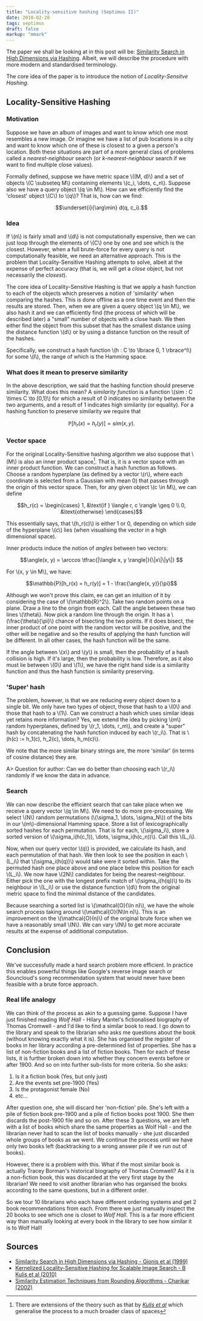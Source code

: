 ```yaml
---
title: "Locality-sensitive hashing (Septimus II)"
date: 2018-02-28
tags: septimus
draft: false
markup: "mmark"
---
```


The paper we shall be looking at in this post will be: [Similarity Search in High Dimensions via Hashing](http://www.vldb.org/conf/1999/P49.pdf). Albeit, we will describe the procedure with more modern and standardised  terminology.

The core idea of the paper is to introduce the notion of _Locality-Sensitve Hashing_.

## Locality-Sensitive Hashing

### Motivation
Suppose we have an album of images and want to know which one most resembles a new image. Or imagine we have a list of pub locations in a city and want to know which one of these is closest to a given a person's location. Both these situations are part of a more general class of problems called a _nearest-neighbour_ search (or _k-nearest-neighbour_ search if we want to find multiple close values).

Formally defined, suppose we have metric space \\((M, d)\\) and a set of objects \\(C \subseteq M\\) containing elements \\(c_i, \dots, c_n\\). Suppose also we have a query object \\(q \in M\\). How can we efficiently find the 'closest' object \\(C\\) to \\(q\\)? That is, how can we find:

$$\underset{i}{\arg\min} d(q, c_i).$$

### Idea
If \\(n\\) is fairly small and \\(d\\) is not computationally expensive, then we can just loop through the elements of \\(C\\) one by one and see which is the closest. However, when a full brute-force for every query is not computationally feasible, we need an alternative approach. This is the problem that Locality-Sensitive Hashing attempts to solve, albeit at the expense of perfect accuracy (that is, we will get a _close_ object, but not necessarily the _closest_).

The core idea of Locality-Sensitive Hashing is that we apply a hash function to each of the objects which preserves a notion of 'similarity' when comparing the hashes. This is done offline as a one time event and then the results are stored. Then, when we are given a query object \\(q \in M\\), we also hash it and we can efficiently find (the process of which will be described later) a "small" number of objects with a close hash. We then either find the object from this subset that has the smallest distance using the distance function \\(d\\) or by using a distance function on the result of the hashes.

Specifically, we construct a hash function \\(h : C \to \lbrace 0, 1 \rbrace^l\\) for some \\(l\\), the range of which is the Hamming space.  

### What does it mean to preserve similarity
In the above description, we said that the hashing function should preserve similarity. What does this mean? A _similarity function_ is a function \\(sim : C \times C \to [0,1]\\) for which a result of 0 indicates no similarity between the two arguments, and a result of 1 indicates high similarity (or equality). For a hashing function to preserve similarity we require that

$$\mathbb{P}[h_r(x) = h_r(y)] = sim(x, y).$$


### Vector space
For the original Locality-Sensitive hashing algorithm we also suppose that \\(M\\) is also an inner product space[^1]. That is, it is a vector space with an inner product function. We can construct a hash function as follows. Choose a random hyperplane (as defined by a vector \\(r\\), where each coordinate is selected from a Gaussian with mean 0) that passes through the origin of this vector space. Then, for any given object \\(c \in M\\), we can define

$$h_r(c) = \begin{cases}
   1, &\text{if } \langle r, c \rangle \geq 0   \\
   0, &\text{otherwise}
\end{cases}$$

This essentially says, that \\(h_r(c)\\) is either 1 or 0, depending on which side of the hyperplane \\(c\\) lies (when visualising the vector in a high dimensional space).

Inner products induce the notion of _angles_ between two vectors:

$$\angle(x, y) = \arccos \tfrac{|\langle x, y \rangle|}{\|x\|\|y\|} $$

For \\(x, y \in M\\), we have:

$$\mathbb{P}[h_r(x) = h_r(y)] = 1 - \frac{\angle(x, y)}{\pi}$$

Although we won't prove this claim, ee can get an intuition of it by considering the case of \\(\mathbb{R}^2\\). Take two random points on a plane. Draw a line to the origin from each. Call the angle between these two lines \\(\theta\\). Now pick a random line through the origin. It has a \\(\frac{\theta}{\pi}\\) chance of bisecting the two points. If it does bisect, the inner product of one point with the random vector will be positive, and the other will be negative and so the results of  applying the hash function will be different. In all other cases, the hash function will be the same.

If the angle between \\(x\\) and \\(y\\) is small, then the probability of a hash collision is high. If it's large, then the probability is low. Therefore, as it also must lie between \\(0\\) and \\(1\\), we have the right hand side is a similarity function and thus the hash function is similarity preserving.

### 'Super' hash

The problem, however, is that we are reducing every object down to a single bit. We only have two types of object, those that hash to a \\(0\\) and those that hash to a \\(1\\). Can we construct a hash which uses similar ideas yet retains more information? Yes, we extend the idea by picking \\(m\\) random hyperplanes, defined by \\(r_1, \dots, r_m\\), and create a "super" hash by concatenating the hash function induced by each \\(r_i\\). That is \\(h(c) := h_1(c), h_2(c), \dots, h_m(c)\\).

We note that the more similar binary strings are, the more 'similar' (in terms of cosine distance) they are.

A> Question for author: Can we do better than choosing each \\(r_i\\) randomly if we know the data in advance.

### Search
We can now describe the efficient search that can take place when we receive a query vector \\(q \in M\\). We need to do more pre-processing. We select \\(N\\) random permutations (\\(\sigma_1, \dots, \sigma_N\\)) of the bits in our \\(m\\)-dimensional Hamming space. Store a list of lexicographically sorted hashes for each permutation. That is for each, \\(\sigma_i\\), store a sorted version of \\(\sigma_i(h(c_1)), \dots, \sigma_i(h(c_n))\\). Call this \\(L_i\\).

Now, when our query vector \\(q\\) is provided, we calculate its hash, and each permutation of that hash. We then look to see the position in each \\(L_i\\) that \\(\sigma_i(h(q))\\) would take were it sorted within. Take the permuted hash one place above and one place below this position for each \\(L_i\\). We now have \\(2N\\) candidates for being the nearest-neighbour. Either pick the one with the longest prefix match of \\(\sigma_i(h(q))\\) to its neighbour in \\(L_i\\) or use the distance function \\(d\\) from the original metric space to find the minimal distance of the candidates.

Because searching a sorted list is \\(\mathcal{O}(\ln n)\\), we have the whole search process taking around \\(\mathcal{O}(N\ln n)\\). This is an improvement on the \\(\mathcal{O}(n)\\) of the original brute force when we have a reasonably small \\(N\\). We can vary \\(N\\) to get more accurate results at the expense of additional computation.


## Conclusion

We've successfully made a hard search problem more efficient. In practice this enables powerful things like Google's reverse image search or Souncloud's song recommendation system that would never have been feasible with a brute force approach.

### Real life analogy
We can think of the process as akin to a guessing game. Suppose I have just finished reading _Wolf Hall_ - Hilary Mantel's fictionalised biography of Thomas Cromwell - and I'd like to find a similar book to read. I go down to the library and speak to the librarian who asks me questions about the book (without knowing exactly what it is). She has organised the register of books in her library according a pre-determined list of properties. She has a list of non-fiction books and a list of fiction books. Then for each of these lists, it is further broken down into whether they concern events before or after 1900. And so on into further sub-lists for more criteria. So she asks:
1. Is it a fiction book (Yes, but only just)
2. Are the events set pre-1900 (Yes)
3. Is the protagonist female (No)
4. etc...

After question one, she will discard her 'non-fiction' pile. She's left with a pile of fiction book pre-1900 and a pile of fiction books post 1900. She then discards the post-1900 file and so on. After these 3 questions, we are left with a list of books which share the same properties as Wolf Hall - and the librarian never had to scan the list of books manually - she just discarded whole groups of books as we went. We continue the process until we have only two books left (backtracking to a wrong answer pile if we run out of books).

However, there is a problem with this. What if the most similar book is actually Tracey Borman's historical biography of Thomas Cromwell? As it is a non-fiction book, this was discarded at the very first stage by the librarian! We need to visit another librarian who has organised the books according to the same questions, but in a different order.

So we tour 10 librarians who each have different ordering systems and get 2 book recommendations from each. From there we just manually inspect the 20 books to see which one is closet to _Wolf Hall_. This is a far more efficient way than manually looking at every book in the library to see how similar it is to Wolf Hall!



## Sources

- [Similarity Search in High Dimensions via Hashing - Gionis et al (1999)](http://www.vldb.org/conf/1999/P49.pdf)
- [Kernelized Locality-Sensitive Hashing for Scalable Image Search - B Kulis et al (2010)](http://www.cs.utexas.edu/~grauman/papers/iccv2009_klsh.pdf)
- [Similarity Estimation Techniques from Rounding
Algorithms - Charikar (2002)](https://www.cs.princeton.edu/courses/archive/spr04/cos598B/bib/CharikarEstim.pdf)


[^1]: There are extensions of the theory such as that by [_Kulis et al_](http://www.cs.utexas.edu/~grauman/papers/iccv2009_klsh.pdf) which generalise the process to a much broader class of spaces
